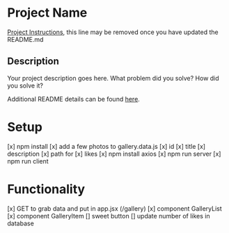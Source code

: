 # Project Name

[Project Instructions](./INSTRUCTIONS.md), this line may be removed once you have updated the README.md

## Description

Your project description goes here. What problem did you solve? How did you solve it?

Additional README details can be found [here](https://github.com/PrimeAcademy/readme-template/blob/master/README.md).

# Setup
[x] npm install
[x] add a few photos to gallery.data.js
    [x] id
    [x] title
    [x] description
    [x] path for
    [x] likes
[x] npm install axios
[x] npm run server
[x] npm run client

# Functionality
[x] GET to grab data and put in app.jsx (/gallery)
[x] component GalleryList
[x] component GalleryItem
[] sweet button
    [] update number of likes in database



